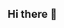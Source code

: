 ## Hi there 👋

<!--
**BettiDataGirl/BettiDataGirl** is a ✨ _special_ ✨ repository because its `README.md` (this file) appears on your GitHub profile.

Here are some ideas to get you started:

- 🔭 I’m currently working on my data science hobby projects.
- 🌱 I’m currently learning machine learning models.
- 👯 I’m looking to collaborate on interesting projects.
- 🤔 I’m looking for help with ...
- 💬 Ask me about anything :)
- 📫 How to reach me: tutuja@gmail.com
- 😄 Pronouns: ...
- ⚡ Fun fact: living in Brussels/Budapets...
-->
